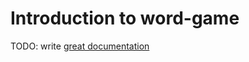 # Introduction to word-game

TODO: write [great documentation](http://jacobian.org/writing/what-to-write/)
